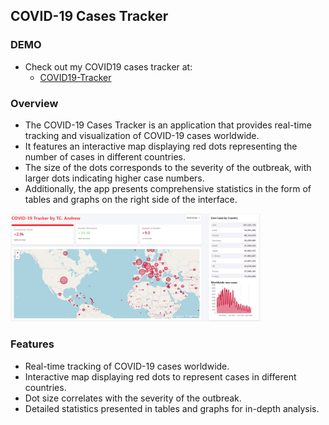## COVID-19 Cases Tracker

### DEMO

- Check out my COVID19 cases tracker at:
  - [COVID19-Tracker](track-covid19-jastudio.netlify.app/)

### Overview

- The COVID-19 Cases Tracker is an application that provides real-time tracking and visualization of COVID-19 cases worldwide.
- It features an interactive map displaying red dots representing the number of cases in different countries.
- The size of the dots corresponds to the severity of the outbreak, with larger dots indicating higher case numbers.
- Additionally, the app presents comprehensive statistics in the form of tables and graphs on the right side of the interface.

<img src="covid_thumbnail.png" alt="Alt Text" width="400" height="auto">

### Features

- Real-time tracking of COVID-19 cases worldwide.
- Interactive map displaying red dots to represent cases in different countries.
- Dot size correlates with the severity of the outbreak.
- Detailed statistics presented in tables and graphs for in-depth analysis.
